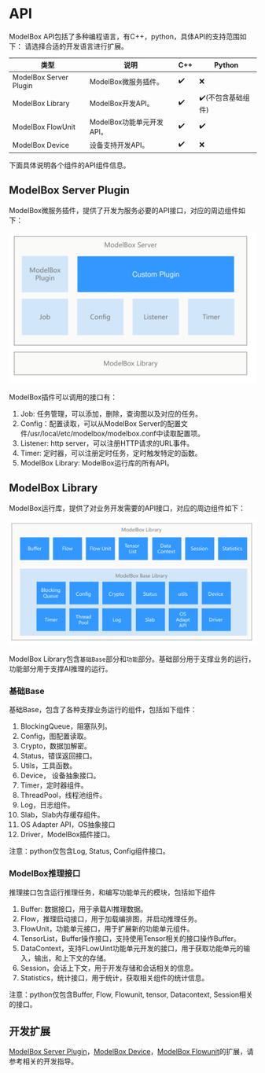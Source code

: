 # API

ModelBox API包括了多种编程语言，有C++，python，具体API的支持范围如下：
请选择合适的开发语言进行扩展。

|类型|说明|C++|Python
|--|--|--|--|
|ModelBox Server Plugin| ModelBox微服务插件。|✔️|❌
|ModelBox Library| ModelBox开发API。|✔️|✔️(不包含基础组件)
|ModelBox FlowUnit | ModelBox功能单元开发API。|✔️|✔️
|ModelBox Device | 设备支持开发API。|✔️|❌

下面具体说明各个组件的API组件信息。

## ModelBox Server Plugin

ModelBox微服务插件，提供了开发为服务必要的API接口，对应的周边组件如下：

![api-modelbox-server alt rect_w_1000](../assets/images/figure/api/api-modelbox-server.png)

ModelBox插件可以调用的接口有：

1. Job: 任务管理，可以添加，删除，查询图以及对应的任务。
1. Config：配置读取，可以从ModelBox Server的配置文件/usr/local/etc/modelbox/modelbox.conf中读取配置项。
1. Listener: http server，可以注册HTTP请求的URL事件。
1. Timer: 定时器，可以注册定时任务，定时触发特定的函数。
1. ModelBox Library: ModelBox运行库的所有API。

## ModelBox Library

ModelBox运行库，提供了对业务开发需要的API接口，对应的周边组件如下：

![modelbox-lib alt rect_w_1280](../assets/images/figure/api/modelbox-lib.png)

ModelBox Library包含`基础Base`部分和`功能`部分。基础部分用于支撑业务的运行，功能部分用于支撑AI推理的运行。

### 基础Base

基础Base，包含了各种支撑业务运行的组件，包括如下组件：

1. BlockingQueue，阻塞队列。
1. Config，图配置读取。
1. Crypto，数据加解密。
1. Status，错误返回接口。
1. Utils，工具函数。
1. Device， 设备抽象接口。
1. Timer，定时器组件。
1. ThreadPool，线程池组件。
1. Log，日志组件。
1. Slab，Slab内存缓存组件。
1. OS Adapter API，OS抽象接口
1. Driver，ModelBox插件接口。

注意：python仅包含Log, Status, Config组件接口。

### ModelBox推理接口

推理接口包含运行推理任务，和编写功能单元的模块，包括如下组件

1. Buffer: 数据接口，用于承载AI推理数据。
1. Flow，推理启动接口，用于加载编排图，并启动推理任务。
1. FlowUnit，功能单元接口，用于扩展新的功能单元组件。
1. TensorList，Buffer操作接口，支持使用Tensor相关的接口操作Buffer。
1. DataContext，支持FLowUint功能单元开发的接口，用于获取功能单元的输入，输出，和上下文的存储。
1. Session，会话上下文，用于开发存储和会话相关的信息。
1. Statistics，统计接口，用于统计，获取相关组件的统计信息。

注意：python仅包含Buffer, Flow, Flowunit, tensor, Datacontext, Session相关的接口。

## 开发扩展

[ModelBox Server Plugin](../../develop/service-plugin/service-plugin.md)，[ModelBox Device](../../develop/device/device.md)，[ModelBox Flowunit](../../develop/flowunit/flowunit.md)的扩展，请参考相关的开发指导。

